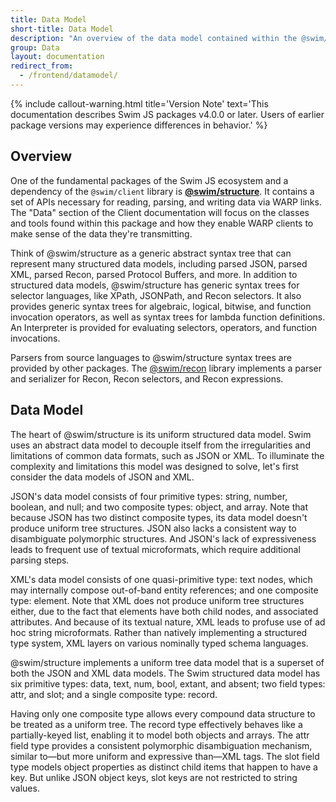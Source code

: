 ```yaml
---
title: Data Model
short-title: Data Model
description: "An overview of the data model contained within the @swim/structure library and why it is used for representing WARP messages."
group: Data
layout: documentation
redirect_from:
  - /frontend/datamodel/
---
```


{% include callout-warning.html title='Version Note' text='This documentation describes Swim JS packages v4.0.0 or later. Users of earlier package versions may experience differences in behavior.' %}

## Overview

One of the fundamental packages of the Swim JS ecosystem and a dependency of the `@swim/client` library is [**@swim/structure**](https://www.npmjs.com/package/@swim/structure). It contains a set of APIs necessary for reading, parsing, and writing data via WARP links. The "Data" section of the Client documentation will focus on the classes and tools found within this package and how they enable WARP clients to make sense of the data they're transmitting.

Think of @swim/structure as a generic abstract syntax tree that can represent many structured data models, including parsed JSON, parsed XML, parsed Recon, parsed Protocol Buffers, and more. In addition to structured data models, @swim/structure has generic syntax trees for selector languages, like XPath, JSONPath, and Recon selectors. It also provides generic syntax trees for algebraic, logical, bitwise, and function invocation operators, as well as syntax trees for lambda function definitions. An Interpreter is provided for evaluating selectors, operators, and function invocations.

Parsers from source languages to @swim/structure syntax trees are provided by other packages. The [@swim/recon](https://www.npmjs.com/package/@swim/recon) library implements a parser and serializer for Recon, Recon selectors, and Recon expressions.

## Data Model
The heart of @swim/structure is its uniform structured data model. Swim uses an abstract data model to decouple itself from the irregularities and limitations of common data formats, such as JSON or XML. To illuminate the complexity and limitations this model was designed to solve, let's first consider the data models of JSON and XML.

JSON's data model consists of four primitive types: string, number, boolean, and null; and two composite types: object, and array. Note that because JSON has two distinct composite types, its data model doesn't produce uniform tree structures. JSON also lacks a consistent way to disambiguate polymorphic structures. And JSON's lack of expressiveness leads to frequent use of textual microformats, which require additional parsing steps.

XML's data model consists of one quasi-primitive type: text nodes, which may internally compose out-of-band entity references; and one composite type: element. Note that XML does not produce uniform tree structures either, due to the fact that elements have both child nodes, and associated attributes. And because of its textual nature, XML leads to profuse use of ad hoc string microformats. Rather than natively implementing a structured type system, XML layers on various nominally typed schema languages.

@swim/structure implements a uniform tree data model that is a superset of both the JSON and XML data models. The Swim structured data model has six primitive types: data, text, num, bool, extant, and absent; two field types: attr, and slot; and a single composite type: record.

Having only one composite type allows every compound data structure to be treated as a uniform tree. The record type effectively behaves like a partially-keyed list, enabling it to model both objects and arrays. The attr field type provides a consistent polymorphic disambiguation mechanism, similar to—but more uniform and expressive than—XML tags. The slot field type models object properties as distinct child items that happen to have a key. But unlike JSON object keys, slot keys are not restricted to string values.

